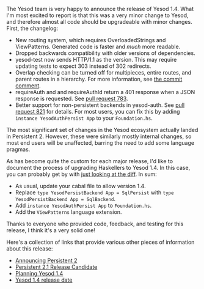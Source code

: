The Yesod team is very happy to announce the release of Yesod 1.4. What I'm
most excited to report is that this was a very minor change to Yesod, and
therefore almost all code should be upgradeable with minor changes. First, the
changelog:

* New routing system, which requires OverloadedStrings and ViewPatterns. Generated code is faster and *much* more readable.
* Dropped backwards compatibility with older versions of dependencies.
* yesod-test now sends HTTP/1.1 as the version. This may require updating tests to expect 303 instead of 302 redirects.
* Overlap checking can be turned off for multipieces, entire routes, and parent routes in a hierarchy. For more information, see [the commit comment](https://github.com/yesodweb/yesod/commit/e23c78f2ce60591574a177de9f3ce5d634384e4a).
* requireAuth and and requireAuthId return a 401 response when a JSON response is requested. See [pull request 783](https://github.com/yesodweb/yesod/pull/783).
* Better support for non-persistent backends in yesod-auth. See [pull request 821](https://github.com/yesodweb/yesod/pull/821) for details. For most users, you can fix this by adding `instance YesodAuthPersist App` to your `Foundation.hs`.

The most significant set of changes in the Yesod ecosystem actually landed in
Persistent 2. However, these were similarly mostly internal changes, so most
end users will be unaffected, barring the need to add some language pragmas.

As has become quite the custom for each major release, I'd like to document the
process of upgrading Haskellers to Yesod 1.4. In this case, you can probably
get by with [just looking at the
diff](https://github.com/snoyberg/haskellers/commit/e01e71371f0334b88b7cee9ce2a461e2009b415b).
In sum:

* As usual, update your cabal file to allow version 1.4.
* Replace `type YesodPersistBackend App = SqlPersist` with `type YesodPersistBackend App = SqlBackend`.
* Add `instance YesodAuthPersist App` to `Foundation.hs`.
* Add the `ViewPatterns` language extension.

Thanks to everyone who provided code, feedback, and testing for this release, I
think it's a very solid one!

Here's a collection of links that provide various other pieces of information about this release:

* [Announcing Persistent 2](http://www.yesodweb.com/blog/2014/08/announcing-persistent-2)
* [Persistent 2.1 Release Candidate](http://www.yesodweb.com/blog/2014/09/persistent-2)
* [Planning Yesod 1.4](http://www.yesodweb.com/blog/2014/09/planning-yesod-1-4)
* [Yesod 1.4 release date](https://groups.google.com/d/msg/yesodweb/7leiDXHe1M8/oEWH83twOK0J)
